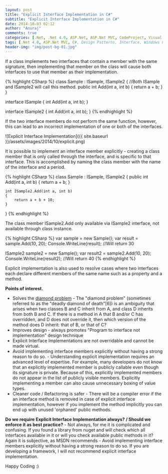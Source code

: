 ```yaml
---
layout: post
title: "Explicit Interface Implementation in C#"
subtitle: "Explicit Interface Implementation in C#"
date: 2014-10-03 02:12
author: "Anuraj"
comments: true
categories: [.Net, .Net 4.0, ASP.Net, ASP.Net MVC, CodeProject, Visual Studio]
tags: [.Net 4.0, ASP.Net MVC, C#, Design Patterns, Interface, Windows Forms]
header-img: "img/post-bg-01.jpg"
---
```

If a class implements two interfaces that contain a member with the same signature, then implementing that member on the class will cause both interfaces to use that member as their implementation. 

{% highlight CSharp %}
class Sample : ISample, ISample2
{
    //Both ISample and ISample2 will call this method.
    public int Add(int a, int b)
    {
        return a + b;
    }
}

interface ISample
{
    int Add(int a, int b);
}

interface ISample2
{
    int Add(int a, int b);
}
{% endhighlight %}

If the two interface members do not perform the same function, however, this can lead to an incorrect implementation of one or both of the interfaces. 

![Explicit Interface Implementation]({{ site.baseurl }}/assets/images/2014/10/explicit.png)

It is possible to implement an interface member explicitly - creating a class member that is only called through the interface, and is specific to that interface. This is accomplished by naming the class member with the name of the interface and a period.

{% highlight CSharp %}
class Sample : ISample, ISample2
{
    public int Add(int a, int b)
    {
        return a + b;
    }

    int ISample2.Add(int a, int b)
    {
        return a + b + 10;
    }
}
{% endhighlight %}

The class member ISample2.Add only available via ISample2 interface, not available through class instance. 

{% highlight CSharp %}
var sample = new Sample();
var result = sample.Add(10, 20);
Console.WriteLine(result);  //Will return 30

ISample2 sample2 = new Sample();
var result2 = sample2.Add(10, 20);
Console.WriteLine(result2);  //Will return 40
{% endhighlight %}

Explicit implementation is also used to resolve cases where two interfaces each declare different members of the same name such as a property and a method.

**Points of interest.**



*   Solves the [diamond problem](http://en.wikipedia.org/wiki/Multiple_inheritance#The_diamond_problem) - The "diamond problem" (sometimes referred to as the "deadly diamond of death"[6]) is an ambiguity that arises when two classes B and C inherit from A, and class D inherits from both B and C. If there is a method in A that B and/or C has overridden, and D does not override it, then which version of the method does D inherit: that of B, or that of C?
*   Improves design - always promotes "Program to interface not implementation" design technique
*   Explicit Interface Implementations are not overridable and cannot be made virtual.
*   Avoid implementing interface members explicitly without having a strong reason to do so. - Understanding explicit implementation requires an advanced level of expertise. For example, many developers do not know that an explicitly implemented member is publicly callable even though its signature is private. Because of this, explicitly implemented members do not appear in the list of publicly visible members. Explicitly implementing a member can also cause unnecessary boxing of value types.
*   Cleaner code / Refactoring is safer - There will be a compiler error if the an interface method is removed in case of explicit interface implementation, however if you implement the method implicitly you can end up with unused 'orphaned' public methods.

**Do we require Explicit Interface Implementation always? / Should we enforce it as best practice?** - Not always, for me it is complicated and confusing. If you found a library from nuget and will check which all interfaces available in it or will you check available public methods in it? Again it is subjective, as MSDN recommends - Avoid implementing interface members explicitly without having a strong reason to do so. If you are developing a framework, I will not recommend explicit interface implementation.

Happy Coding :)
